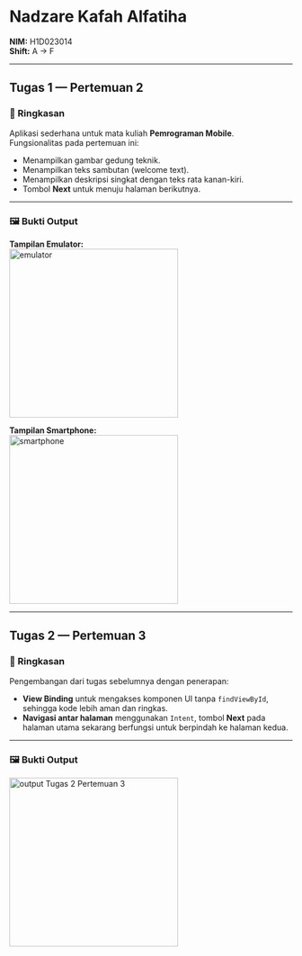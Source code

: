 # Nadzare Kafah Alfatiha  
**NIM:** H1D023014  
**Shift:** A → F  

---

## Tugas 1 — Pertemuan 2  

### 📌 Ringkasan
Aplikasi sederhana untuk mata kuliah **Pemrograman Mobile**.  
Fungsionalitas pada pertemuan ini:  
- Menampilkan gambar gedung teknik.  
- Menampilkan teks sambutan (welcome text).  
- Menampilkan deskripsi singkat dengan teks rata kanan-kiri.  
- Tombol **Next** untuk menuju halaman berikutnya.  

---

### 🖼️ Bukti Output
**Tampilan Emulator:**  
<img src="https://github.com/user-attachments/assets/f7463664-e284-47d8-ae98-cbc8d5491154" alt="emulator" width="300"/>  

**Tampilan Smartphone:**  
<img src="https.com/user-attachments/assets/3578dcc6-5583-4897-b917-a41a8572655d" alt="smartphone" width="300"/>  

---

## Tugas 2 — Pertemuan 3  

### 📌 Ringkasan
Pengembangan dari tugas sebelumnya dengan penerapan:  
- **View Binding** untuk mengakses komponen UI tanpa `findViewById`, sehingga kode lebih aman dan ringkas.  
- **Navigasi antar halaman** menggunakan `Intent`, tombol **Next** pada halaman utama sekarang berfungsi untuk berpindah ke halaman kedua.  

---

### 🖼️ Bukti Output
<img src="https://github.com/Nadzare/firstmobile/blob/main/app/src/main/res/drawable/Tugas2Pertemuan3.gif" alt="output Tugas 2 Pertemuan 3" width="300"/>
